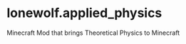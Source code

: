 lonewolf.applied_physics
========================

Minecraft Mod that brings Theoretical Physics to Minecraft
